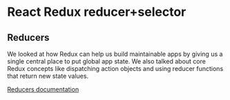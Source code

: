 # React Redux reducer+selector


## Reducers

We looked at how Redux can help us build maintainable apps by giving us a single central place to put global app state. We also talked about core Redux concepts like dispatching action objects and using reducer functions that return new state values.

[Reducers documentation](https://redux.js.org/tutorials/fundamentals/part-3-state-actions-reducers)

